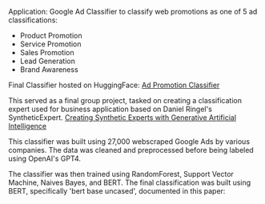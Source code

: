 Application: Google Ad Classifier to classify web promotions as one of 5 ad classifications:
* Product Promotion
* Service Promotion
* Sales Promotion
* Lead Generation
* Brand Awareness

Final Classifier hosted on HuggingFace: [Ad Promotion Classifier](https://huggingface.co/tejasc/AdTypeClassifier)

This served as a final group project, tasked on creating a classification expert used for business application based on Daniel Ringel's SyntheticExpert. [Creating Synthetic Experts with Generative Artificial Intelligence](https://papers.ssrn.com/sol3/papers.cfm?abstract_id=4542949)


This classifier was built using 27,000 webscraped Google Ads by various companies. The data was cleaned and preprocessed before being labeled using OpenAI's GPT4.


The classifier was then trained using RandomForest, Support Vector Machine, Naives Bayes, and BERT. The final classification was built using BERT, specifically 'bert base uncased', documented in this paper: [](https://arxiv.org/abs/1810.04805)
